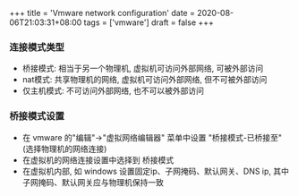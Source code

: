 +++
title = 'Vmware network configuration'
date = 2020-08-06T21:03:31+08:00
tags = ['vmware']
draft = false
+++

### 连接模式类型
- 桥接模式: 相当于另一个物理机, 虚拟机可访问外部网络, 可被外部访问
- nat模式: 共享物理机的网络, 虚拟机可访问外部网络, 但不可被外部访问
- 仅主机模式: 不可访问外部网络, 也不可以被外部访问

### 桥接模式设置
- 在 vmware 的"编辑"->"虚拟网络编辑器" 菜单中设置 "桥接模式-已桥接至" (选择物理机的网络连接)
- 在虚拟机的网络连接设置中选择到 桥接模式
- 在虚拟机内部, 如 windows 设置固定ip、子网掩码、默认网关、DNS ip, 其中子网掩码、默认网关应与物理机保持一致
